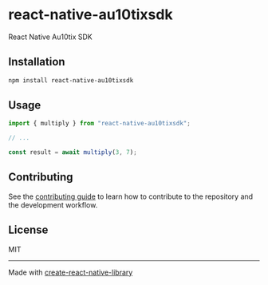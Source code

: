 # react-native-au10tixsdk
React Native Au10tix SDK
## Installation

```sh
npm install react-native-au10tixsdk
```

## Usage

```js
import { multiply } from "react-native-au10tixsdk";

// ...

const result = await multiply(3, 7);
```

## Contributing

See the [contributing guide](CONTRIBUTING.md) to learn how to contribute to the repository and the development workflow.

## License

MIT

---

Made with [create-react-native-library](https://github.com/callstack/react-native-builder-bob)
